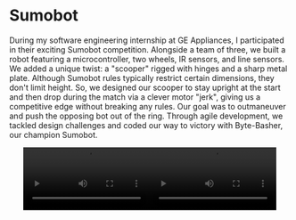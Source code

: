 # Sumobot

During my software engineering internship at GE Appliances, I participated in their exciting Sumobot competition. Alongside a team of three, we built a robot featuring a microcontroller, two wheels, IR sensors, and line sensors. We added a unique twist: a "scooper" rigged with hinges and a sharp metal plate. Although Sumobot rules typically restrict certain dimensions, they don't limit height. So, we designed our scooper to stay upright at the start and then drop during the match via a clever motor "jerk", giving us a competitive edge without breaking any rules. Our goal was to outmaneuver and push the opposing bot out of the ring. Through agile development, we tackled design challenges and coded our way to victory with Byte-Basher, our champion Sumobot.

<div style="display:flex; justify-content:center;">
  <video width="45%" controls>
    <source src="https://github.com/abdulsaleh10/sumo-bot/blob/main/Videos/vid.mp4" type="video/mp4">
    Your browser does not support the video tag.
  </video>
  <video width="45%" controls>
    <source src="https://github.com/abdulsaleh10/sumo-bot/blob/main/Videos/vid2.mp4" type="video/mp4">
    Your browser does not support the video tag.
  </video>
</div>


